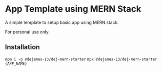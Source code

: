 # App Template using MERN Stack

A simple template to setup basic app using MERN stack.

For personal use only.

## Installation

`npm i -g @dejames-13/dej-mern-starter`
`npx @dejames-13/dej-mern-starter {APP_NAME}`
